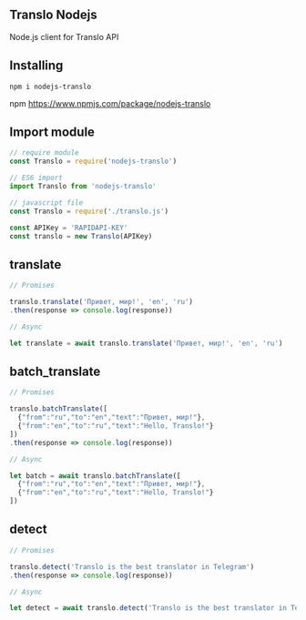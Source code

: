 ## Translo Nodejs

Node.js client for Translo API

## Installing
```
npm i nodejs-translo
```

npm https://www.npmjs.com/package/nodejs-translo

## Import module

```js
// require module
const Translo = require('nodejs-translo')

// ES6 import
import Translo from 'nodejs-translo'

// javascript file
const Translo = require('./translo.js')
```
```js
const APIKey = 'RAPIDAPI-KEY'
const translo = new Translo(APIKey)
```

## translate

```js
// Promises

translo.translate('Привет, мир!', 'en', 'ru')
.then(response => console.log(response))

// Async

let translate = await translo.translate('Привет, мир!', 'en', 'ru')

```

## batch_translate

```js
// Promises

translo.batchTranslate([
  {"from":"ru","to":"en","text":"Привет, мир!"},
  {"from":"en","to":"ru","text":"Hello, Translo!"}
])
.then(response => console.log(response))

// Async

let batch = await translo.batchTranslate([
  {"from":"ru","to":"en","text":"Привет, мир!"},
  {"from":"en","to":"ru","text":"Hello, Translo!"}
])
```

## detect

```js
// Promises

translo.detect('Translo is the best translator in Telegram')
.then(response => console.log(response))

// Async

let detect = await translo.detect('Translo is the best translator in Telegram')
```

